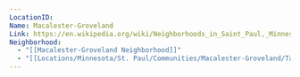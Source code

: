 ```yaml
---
LocationID: 
Name: Macalester-Groveland
Link: https://en.wikipedia.org/wiki/Neighborhoods_in_Saint_Paul,_Minnesota#District_14_-_Macalester-Groveland
Neighborhood:
  - "[[Macalester-Groveland Neighborhood]]"
  - "[[Locations/Minnesota/St. Paul/Communities/Macalester-Groveland/Tangletown|Tangletown]]"
---
```

